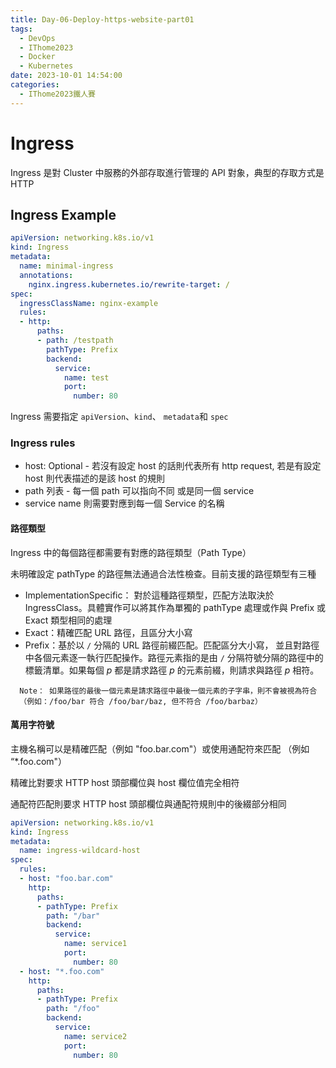 ```yaml
---
title: Day-06-Deploy-https-website-part01
tags:
  - DevOps
  - IThome2023
  - Docker
  - Kubernetes
date: 2023-10-01 14:54:00
categories:
  - IThome2023鐵人賽
---
```


# Ingress

Ingress 是對 Cluster 中服務的外部存取進行管理的 API 對象，典型的存取方式是 HTTP

## Ingress Example

```yaml
apiVersion: networking.k8s.io/v1
kind: Ingress
metadata:
  name: minimal-ingress
  annotations:
    nginx.ingress.kubernetes.io/rewrite-target: /
spec:
  ingressClassName: nginx-example
  rules:
  - http:
      paths:
      - path: /testpath
        pathType: Prefix
        backend:
          service:
            name: test
            port:
              number: 80
```

Ingress 需要指定 `apiVersion`、`kind`、 `metadata`和 `spec`

### Ingress rules

* host: Optional - 若沒有設定 host 的話則代表所有 http request, 若是有設定 host 則代表描述的是該 host 的規則
* path 列表 - 每一個 path 可以指向不同 或是同一個 service
* service name 則需要對應到每一個 Service 的名稱

#### 路徑類型

Ingress 中的每個路徑都需要有對應的路徑類型（Path Type）

未明確設定 pathType 的路徑無法通過合法性檢查。目前支援的路徑類型有三種

* ImplementationSpecific： 對於這種路徑類型，匹配方法取決於 IngressClass。具體實作可以將其作為單獨的 pathType 處理或作與 Prefix 或 Exact 類型相同的處理
* Exact：精確匹配 URL 路徑，且區分大小寫
* Prefix：基於以 `/` 分隔的 URL 路徑前綴匹配。匹配區分大小寫， 並且對路徑中各個元素逐一執行匹配操作。路徑元素指的是由 `/` 分隔符號分隔的路徑中的標籤清單。如果每個 *p* 都是請求路徑 *p* 的元素前綴，則請求與路徑 *p* 相符。

```
  Note： 如果路徑的最後一個元素是請求路徑中最後一個元素的子字串，則不會被視為符合
  （例如：/foo/bar 符合 /foo/bar/baz, 但不符合 /foo/barbaz）
```

#### 萬用字符號

主機名稱可以是精確匹配（例如 "foo.bar.com"）或使用通配符來匹配 （例如 “*.foo.com"）

精確比對要求 HTTP host 頭部欄位與 host 欄位值完全相符

通配符匹配則要求 HTTP host 頭部欄位與通配符規則中的後綴部分相同 

```yaml
apiVersion: networking.k8s.io/v1
kind: Ingress
metadata:
  name: ingress-wildcard-host
spec:
  rules:
  - host: "foo.bar.com"
    http:
      paths:
      - pathType: Prefix
        path: "/bar"
        backend:
          service:
            name: service1
            port:
              number: 80
  - host: "*.foo.com"
    http:
      paths:
      - pathType: Prefix
        path: "/foo"
        backend:
          service:
            name: service2
            port:
              number: 80
```